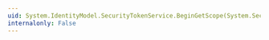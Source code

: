 ```yaml
---
uid: System.IdentityModel.SecurityTokenService.BeginGetScope(System.Security.Claims.ClaimsPrincipal,System.IdentityModel.Protocols.WSTrust.RequestSecurityToken,System.AsyncCallback,System.Object)
internalonly: False
---
```


